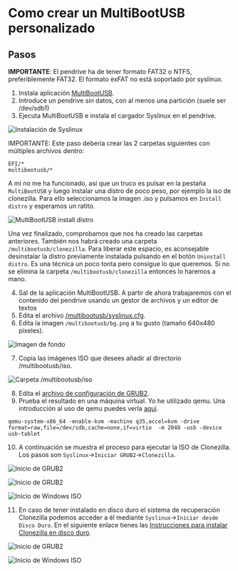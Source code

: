 # Como crear un MultiBootUSB personalizado

## Pasos

**IMPORTANTE**: El pendrive ha de tener formato FAT32 o NTFS, preferiblemente FAT32. El formato exFAT no está soportado por syslinux.

1. Instala aplicación [MultiBootUSB](http://multibootusb.org/).
2. Introduce un pendrive sin datos, con al menos una partición (suele ser /dev/sdb1)
3. Ejecuta MultiBootUSB e instala el cargador Syslinux en el pendrive.

  ![Instalación de Syslinux](screenshots/multibootusb.png)

IMPORTANTE: Este paso debería crear las 2 carpetas siguientes con múltiples archivos dentro:
```
EFI/*
multibootusb/*
```
A mí no me ha funcionado, así que un truco es pulsar en la pestaña `MultiBootUSB` y luego instalar una distro de poco peso, por ejemplo la iso de clonezilla. Para ello seleccionamos la imagen .iso y pulsamos en `Install distro` y esperamos un ratito.

 ![MultiBootUSB install distro](screenshots/multibootusb-install-distro.png)

Una vez finalizado, comprobamos que nos ha creado las carpetas anteriores. También nos habrá creado una carpeta `/multibootusb/clonezilla`. Para liberar este espacio, es aconsejable desinstalar la distro previamente instalada pulsando en el botón `Uninstall distro`. Es una técnica un poco tonta pero consigue lo que queremos. Si no se elimina la carpeta `/multibootusb/clonezilla` entonces lo haremos a mano.


4. Sal de la aplicación MultiBootUSB. A partir de ahora trabajaremos con el contenido del pendrive usando un gestor de archivos y un editor de textos
5. Edita el archivo [/multibootusb/syslinux.cfg](multibootusb/syslinux.cfg).
6. Edita la imagen `/multibootusb/bg.png` a tu gusto (tamaño 640x480 píxeles).

  ![Imagen de fondo](multibootusb/bg.png)

7. Copia las imágenes ISO que desees añadir al directorio /multibootusb/iso.

  ![Carpeta /multibootusb/iso](screenshots/multibootusb-iso.png)

8. Edita el [archivo de configuración de GRUB2](multibootusb/grub/grub.cfg).
9. Prueba el resultado en una máquina virtual. Yo he utilizado qemu. Una introducción al uso de qemu puedes verla [aquí](QEMU.md).
```
qemu-system-x86_64 -enable-kvm -machine q35,accel=kvm -drive format=raw,file=/dev/sdb,cache=none,if=virtio  -m 2048 -usb -device usb-tablet
```

10. A continuación se muestra el proceso para ejecutar la ISO de Clonezilla. Los pasos son `Syslinux`->`Iniciar GRUB2`->`Clonezilla`. 

 ![Inicio de GRUB2](screenshots/qemu-multibootusb-init-grub2.png)
 
 ![Inicio de GRUB2](screenshots/qemu-multibootusb-grub2.png)
 
 ![Inicio de Windows ISO](screenshots/qemu-multibootusb-init-grub2-clonezilla.png)
 
11. En caso de tener instalado en disco duro el sistema de recuperación Clonezilla podemos acceder a él mediante `Syslinux`->`Iniciar desde Disco Duro`. En el siguiente enlace tienes las [Instrucciones para instalar Clonezilla en disco duro](CLONEZILLA.md).

 ![Inicio de GRUB2](screenshots/qemu-multibootusb-init-disco.png)
 
 ![Inicio de Windows ISO](screenshots/clonezilla.png)

